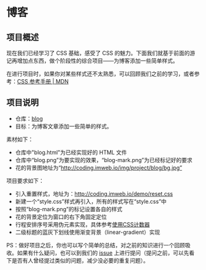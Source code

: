 # 博客

## 项目概述

现在我们已经学习了 CSS 基础，感受了 CSS 的魅力。下面我们就基于前面的游记再增加点东西，做个阶段性的综合项目——为博客添加一些简单样式。

在进行项目时，如果你对某些样式还不太熟悉，可以回顾我们之前的学习，或者参考：[CSS 参考手册  | MDN](https://developer.mozilla.org/zh-CN/docs/Web/CSS/Reference)


## 项目说明

- 仓库：[blog](http://git.imweb.io/imweb-teacher/blog)
- 目标：为博客文章添加一些简单的样式。

素材如下：

- 仓库中"blog.html"为已经实现好的 HTML 文件
- 仓库中“blog.png”为要实现的效果，“blog-mark.png”为已经标记好的要求
- 花的背景图地址为“http://coding.imweb.io/img/project/blog/bg.jpg”

项目要求如下：

- 引入重置样式，地址为：http://coding.imweb.io/demo/reset.css
- 新建一个“style.css”样式再引入，所有的样式写在“style.css”中
- 按照“blog-mark.png”的标记设置各自的样式
- 花的背景定位为窗口的右下角固定定位
- 行程安排序号采用伪元素实现，具体参考[使用CSS计数器](https://developer.mozilla.org/zh-CN/docs/Web/Guide/CSS/Counters)
- 二级标题的蓝灰下划线使用渐变背景（linear-gradient）实现


PS：做好项目之后，你也可以写个简单的总结，对之前的知识进行一个回顾吸收。如果有什么疑问，也可以到我们的 [issue](http://git.imweb.io/imweb-teacher/blog/issues) 上进行提问（提问之前，可以先看下是否有人曾经提过类似的问题，减少没必要的重复问题）。